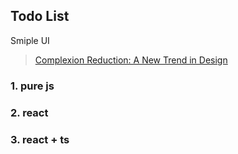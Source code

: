 ## Todo List



Smiple UI

> [Complexion Reduction: A New Trend in Design](https://www.swarmnyc.com/whiteboard/complexion-reduction-a-new-trend-in-design-1/#michael)

### 1. pure js

### 2. react

### 3. react + ts
